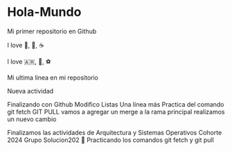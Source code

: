 # Hola-Mundo

Mi primer repositorio en Github

I love :guitar:, :cinema:, :coffee:

I love :argentina:, :cut_of_meat:, :soccer:

Mi ultima linea en mi repositorio

Nueva actividad

Finalizando con Github
Modifico Listas
Una línea más
Practica del comando git fetch
GIT PULL
vamos a agregar un merge a la rama principal
realizamos un nuevo cambio

Finalizamos las actividades de Arquitectura y Sistemas Operativos Cohorte 2024 Grupo Solucion202 :partying_face: 
Practicando los comandos git fetch y git pull
